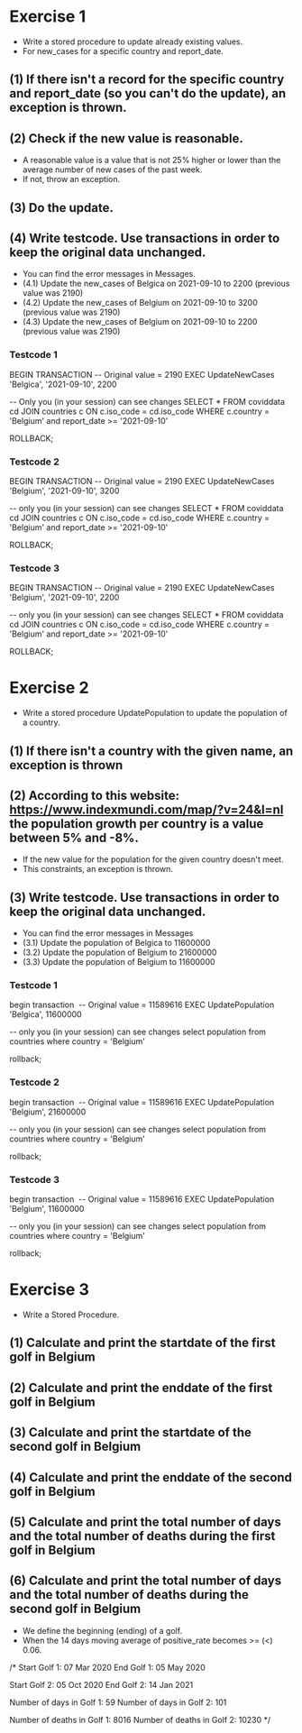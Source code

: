 # Exercise 1

- Write a stored procedure to update already existing values.
- For new_cases for a specific country and report_date.

## (1) If there isn't a record for the specific country and report_date (so you can't do the update), an exception is thrown.

## (2) Check if the new value is reasonable.

- A reasonable value is a value that is not 25% higher or lower than the average number of new cases of the past week.
- If not, throw an exception.

## (3) Do the update.

## (4) Write testcode. Use transactions in order to keep the original data unchanged.

- You can find the error messages in Messages.
- (4.1) Update the new_cases of Belgica on 2021-09-10 to 2200 (previous value was 2190)
- (4.2) Update the new_cases of Belgium on 2021-09-10 to 3200 (previous value was 2190)
- (4.3) Update the new_cases of Belgium on 2021-09-10 to 2200 (previous value was 2190)

### Testcode 1

BEGIN TRANSACTION
-- Original value = 2190
EXEC UpdateNewCases 'Belgica', '2021-09-10', 2200

-- Only you (in your session) can see changes
SELECT \* FROM coviddata cd JOIN countries c ON c.iso_code = cd.iso_code
WHERE c.country = 'Belgium' and report_date >= '2021-09-10'

ROLLBACK;

### Testcode 2

BEGIN TRANSACTION
-- Original value = 2190
EXEC UpdateNewCases 'Belgium', '2021-09-10', 3200

-- only you (in your session) can see changes
SELECT \* FROM coviddata cd JOIN countries c ON c.iso_code = cd.iso_code
WHERE c.country = 'Belgium' and report_date >= '2021-09-10'

ROLLBACK;

### Testcode 3

BEGIN TRANSACTION
-- Original value = 2190
EXEC UpdateNewCases 'Belgium', '2021-09-10', 2200

-- only you (in your session) can see changes
SELECT \* FROM coviddata cd JOIN countries c ON c.iso_code = cd.iso_code
WHERE c.country = 'Belgium' and report_date >= '2021-09-10'

ROLLBACK;

# Exercise 2

- Write a stored procedure UpdatePopulation to update the population of a country.

## (1) If there isn't a country with the given name, an exception is thrown

## (2) According to this website: https://www.indexmundi.com/map/?v=24&l=nl the population growth per country is a value between 5% and -8%.

- If the new value for the population for the given country doesn't meet.
- This constraints, an exception is thrown.

## (3) Write testcode. Use transactions in order to keep the original data unchanged.

- You can find the error messages in Messages
- (3.1) Update the population of Belgica to 11600000
- (3.2) Update the population of Belgium to 21600000
- (3.3) Update the population of Belgium to 11600000

### Testcode 1

begin transaction 
-- Original value = 11589616
EXEC UpdatePopulation 'Belgica', 11600000

-- only you (in your session) can see changes
select population from countries where country = 'Belgium'

rollback;

### Testcode 2

begin transaction 
-- Original value = 11589616
EXEC UpdatePopulation 'Belgium', 21600000

-- only you (in your session) can see changes
select population from countries where country = 'Belgium'

rollback;

### Testcode 3

begin transaction 
-- Original value = 11589616
EXEC UpdatePopulation 'Belgium', 11600000

-- only you (in your session) can see changes
select population from countries where country = 'Belgium'

rollback;

# Exercise 3

- Write a Stored Procedure.

## (1) Calculate and print the startdate of the first golf in Belgium

## (2) Calculate and print the enddate of the first golf in Belgium

## (3) Calculate and print the startdate of the second golf in Belgium

## (4) Calculate and print the enddate of the second golf in Belgium

## (5) Calculate and print the total number of days and the total number of deaths during the first golf in Belgium

## (6) Calculate and print the total number of days and the total number of deaths during the second golf in Belgium

- We define the beginning (ending) of a golf.
- When the 14 days moving average of positive_rate becomes >= (<) 0.06.

/\*
Start Golf 1: 07 Mar 2020
End Golf 1: 05 May 2020

Start Golf 2: 05 Oct 2020
End Golf 2: 14 Jan 2021

Number of days in Golf 1: 59
Number of days in Golf 2: 101

Number of deaths in Golf 1: 8016
Number of deaths in Golf 2: 10230
\*/
